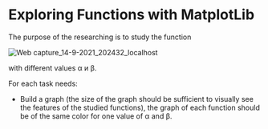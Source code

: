 # Exploring Functions with MatplotLib


The purpose of the researching is to study the function

![Web capture_14-9-2021_202432_localhost](https://user-images.githubusercontent.com/85976942/133304838-737658af-e5b2-464a-8eaf-cac527e99a9e.jpeg)

with different values α и β.

For each task needs:

- Build a graph (the size of the graph should be sufficient to visually see the features of the studied functions), the graph of each function should be of the same color for one value of α and β.

